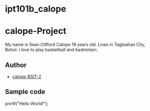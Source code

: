 # ipt101b_calope
# calope-Project
My name is Sean Clifford Calope 19 years old. Lives in Tagbialran City, Bohol. i love to play basketball and badminton.
## Author
* [calope-BSIT-2](https://github.com/seancliffordc-BSIT-2)
## Sample code
printf("Hello World!");
